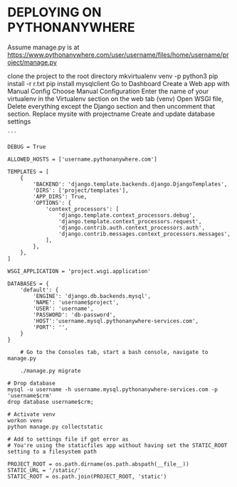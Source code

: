 # DEPLOYING ON PYTHONANYWHERE
	
Assume manage.py is at https://www.pythonanywhere.com/user/username/files/home/username/project/manage.py

clone the project to the root directory
mkvirtualenv venv -p python3
pip install -r r.txt
pip install mysqlclient
Go to Dashboard
Create a Web app with Manual Config
Choose Manual Configuration
Enter the name of your virtualenv in the Virtualenv section on the web tab (venv)
Open WSGI file, Delete everything except the Django section and then uncomment that section.
Replace mysite with projectname
Create and update database settings
    
    ```

	DEBUG = True

	ALLOWED_HOSTS = ['username.pythonanywhere.com']

	TEMPLATES = [
        {
            'BACKEND': 'django.template.backends.django.DjangoTemplates',
            'DIRS': ['project/templates'],
            'APP_DIRS': True,
            'OPTIONS': {
                'context_processors': [
                    'django.template.context_processors.debug',
                    'django.template.context_processors.request',
                    'django.contrib.auth.context_processors.auth',
                    'django.contrib.messages.context_processors.messages',
                ],
            },
        },
    ]

    WSGI_APPLICATION = 'project.wsgi.application'

    DATABASES = {
        'default': {
            'ENGINE': 'django.db.backends.mysql',
            'NAME': 'username$project',
            'USER': 'username',
            'PASSWORD': 'db-password',
            'HOST':'username.mysql.pythonanywhere-services.com',
            'PORT': '',
        }
    }

```
    # Go to the Consoles tab, start a bash console, navigate to manage.py

    ./manage.py migrate
    
# Drop database
mysql -u username -h username.mysql.pythonanywhere-services.com -p 'username$crm'
drop database username$crm;

# Activate venv
workon venv
python manage.py collectstatic

# Add to settings file if got error as
# You're using the staticfiles app without having set the STATIC_ROOT setting to a filesystem path

PROJECT_ROOT = os.path.dirname(os.path.abspath(__file__))
STATIC_URL = '/static/'
STATIC_ROOT = os.path.join(PROJECT_ROOT, 'static')
